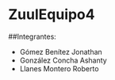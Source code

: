 # ZuulEquipo4

##Integrantes:

- Gómez Benítez Jonathan
- González Concha Ashanty
- Llanes Montero Roberto
